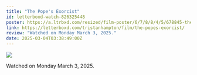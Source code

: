 ```yaml
---
title: "The Pope's Exorcist"
id: letterboxd-watch-826325448
poster: https://a.ltrbxd.com/resized/film-poster/6/7/8/8/4/5/678845-the-pope-s-exorcist-0-600-0-900-crop.jpg?v=b488ccbfa8
link: https://letterboxd.com/tristanhampton/film/the-popes-exorcist/
review: "Watched on Monday March 3, 2025."
date: 2025-03-04T03:38:49:00Z
---
```

 <p><img src="https://a.ltrbxd.com/resized/film-poster/6/7/8/8/4/5/678845-the-pope-s-exorcist-0-600-0-900-crop.jpg?v=b488ccbfa8"/></p> <p>Watched on Monday March 3, 2025.</p>